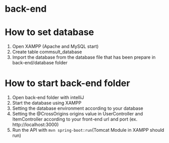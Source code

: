 # back-end

# How to set database
1. Open XAMPP (Apache and MySQL start)
2. Create table commsult_database
3. Import the database from the database file that has been prepare in back-end/database folder

# How to start back-end folder
1. Open back-end folder with intelliJ
2. Start the database using XAMPP
3. Setting the database environment according to your database
4. Setting the @CrossOrigins origins value in UserController and ItemController according to your front-end url and port (ex. http://localhost:3000)
5. Run the API with `mvn spring-boot:run`(Tomcat Module in XAMPP should run)
